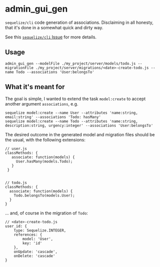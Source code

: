 # admin_gui_gen

`sequelize/cli` code generation of associations. Disclaiming in all honesty, that it's done in a somewhat quick and dirty way.

See this [`sequelize/cli` Issue](https://github.com/sequelize/cli/issues/435) for more details.

## Usage

    admin_gui_gen --modelFile ./my_project/server/models/todo.js --migrationFile ./my_project/server/migrations/<date>-create-todo.js --name Todo --associations 'User:belongsTo'

## What it's meant for

The goal is simple, I wanted to extend the task `model:create`  to accept another argument `associations`, e.g. 
    
    sequelize model:create --name User --attributes 'name:string, email:string' --associations 'Todo: hasMany'
    sequelize model:create --name Todo --attributes 'name:string, description:string, urgency:integer' --associations 'User:belongsTo'

The desired outcome in the generated model and migration files should be the usual, with the following extensions:

    // user.js
    classMethods: {
       associate: function(models) {
         User.hasMany(models.Todo);
       }
     }


    // todo.js
    classMethods: {
      associate: function(models) {
        Todo.belongsTo(models.User);
      }
    }

... and, of course in the migration of `Todo`:

    // <date>-create-todo.js
    user_id: {
        type: Sequelize.INTEGER,
        references: {
            model: 'User',
            key: 'id'
        },
        onUpdate: 'cascade',
        onDelete: 'cascade'
    }
